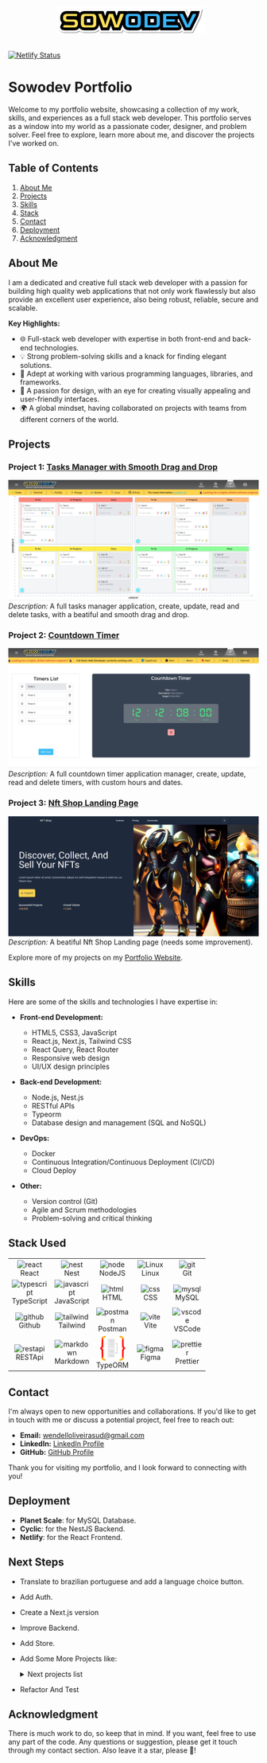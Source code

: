 <div align="center">
    <img  src="public/imgs/sowodev-logo.png" width="300px" style="padding-right:10px;" />
</div>

<br />

[![Netlify Status](https://api.netlify.com/api/v1/badges/e32d80e8-98db-41b6-abc9-29df0a054289/deploy-status)](https://app.netlify.com/sites/wendelloliveira/deploys)

# Sowodev Portfolio

Welcome to my portfolio website, showcasing a collection of my work, skills, and experiences as a full stack web developer. This portfolio serves as a window into my world as a passionate coder, designer, and problem solver. Feel free to explore, learn more about me, and discover the projects I've worked on.

## Table of Contents

1. [About Me](#about-me)
2. [Projects](#projects)
3. [Skills](#skills)
4. [Stack](#stack-used)
5. [Contact](#contact)
6. [Deployment](#deployment)
7. [Acknowledgment](#acknowledgment)

## About Me

I am a dedicated and creative full stack web developer with a passion for building high quality web applications that not only work flawlessly but also provide an excellent user experience, also being robust, reliable, secure and scalable.

**Key Highlights:**

- 🌐 Full-stack web developer with expertise in both front-end and back-end technologies.
- 💡 Strong problem-solving skills and a knack for finding elegant solutions.
- 🚀 Adept at working with various programming languages, libraries, and frameworks.
- 🎨 A passion for design, with an eye for creating visually appealing and user-friendly interfaces.
- 🌍 A global mindset, having collaborated on projects with teams from different corners of the world.

## Projects

### Project 1: [Tasks Manager with Smooth Drag and Drop](https://www.sowodev.com/projects/tasks-manager)

![Tasks Manager](public/imgs/readme/tasks-management-imple.webp)
<br>
_Description:_ A full tasks manager application, create, update, read and delete tasks, with a beatiful and smooth drag and drop.

### Project 2: [Countdown Timer](https://www.sowodev.com/projects/countdown-timer)

![Countdown Timer](public/imgs/readme/countdown-timer-imple.webp)
_Description:_ A full countdown timer application manager, create, update, read and delete timers, with custom hours and dates.

### Project 3: [Nft Shop Landing Page](https://nftshop-wendelloliveira.netlify.app/)

![Nft Shop Landing Page](public/imgs/readme/nft-shop-landing-page.webp)
_Description:_ A beatiful Nft Shop Landing page (needs some improvement).

Explore more of my projects on my [Portfolio Website](https://www.sowodev.com/).

## Skills

Here are some of the skills and technologies I have expertise in:

- **Front-end Development:**

  - HTML5, CSS3, JavaScript
  - React.js, Next.js, Tailwind CSS
  - React Query, React Router
  - Responsive web design
  - UI/UX design principles

- **Back-end Development:**

  - Node.js, Nest.js
  - RESTful APIs
  - Typeorm
  - Database design and management (SQL and NoSQL)

- **DevOps:**

  - Docker
  - Continuous Integration/Continuous Deployment (CI/CD)
  - Cloud Deploy

- **Other:**
  - Version control (Git)
  - Agile and Scrum methodologies
  - Problem-solving and critical thinking

## Stack Used

<div align="left">
   <table>
      <tr>
          <td width="60">
               <div align="center"><img align="center" alt="react" width="50" height="50" src="https://techstack-generator.vercel.app/react-icon.svg" />React</div>
          </td>
          <td width="60">
               <div align="center"><img align="center" alt="nest" width="50" height="50" src="https://cdn.jsdelivr.net/gh/devicons/devicon/icons/nestjs/nestjs-plain.svg" />Nest</div>
          </td>
          <td width="60">
               <div align="center"><img align="center" alt="node" width="50" height="50" src="https://cdn.jsdelivr.net/gh/devicons/devicon/icons/nodejs/nodejs-original.svg" />NodeJS</div>
          </td>
          <td width="60">
               <div align="center"><img align="center" alt="Linux" width="50" height="50" src="https://cdn.jsdelivr.net/gh/devicons/devicon/icons/linux/linux-original.svg" />Linux</div>
          </td>
          <td width="60">
               <div align="center"><img align="center" alt="git" width="50" height="50" src="https://cdn.jsdelivr.net/gh/devicons/devicon/icons/git/git-original.svg" /><br>Git</div>
          </td>
      </tr>
      <tr>
          <td width="60">
               <div align="center"><img align="center" alt="typescript" width="50" height="50" src="https://cdn.jsdelivr.net/gh/devicons/devicon/icons/typescript/typescript-plain.svg" />TypeScript</div>
          </td>      
          <td width="60">
               <div align="center"><img align="center" alt="javascript" width="50" height="50" src="https://cdn.jsdelivr.net/gh/devicons/devicon/icons/javascript/javascript-plain.svg" />JavaScript</div>
          </td>
          <td width="60">
               <div align="center"><img align="center" alt="html" width="50" height="50" src="https://cdn.jsdelivr.net/gh/devicons/devicon/icons/html5/html5-plain.svg" />HTML</div>
          </td>
          <td width="60">
               <div align="center"><img align="center" alt="css" width="50" height="50" src="https://cdn.jsdelivr.net/gh/devicons/devicon/icons/css3/css3-plain.svg" />CSS</div>
          </td>
          <td width="60">
               <div align="center"><img align="center" alt="mysql" width="50" height="50" src="https://techstack-generator.vercel.app/mysql-icon.svg" />MySQL</div>
          </td>                                
      </tr>   
      <tr>
          <td width="60">
               <div align="center"><img align="center" alt="github" width="50" height="50" src="https://techstack-generator.vercel.app/github-icon.svg" />Github</div>
          </td>
                    <td width="60">
               <div align="center"><img align="center" alt="tailwind" width="50" height="50" src="https://skillicons.dev/icons?i=tailwind" />Tailwind</div>
          </td>
          <td width="60">
               <div align="center"><img align="center" alt="postman" width="50" height="50" src="https://skillicons.dev/icons?i=postman" />Postman</div>
          </td> 
          <td width="60">
               <div align="center"><img align="center" alt="vite" width="50" height="50" src="https://skillicons.dev/icons?i=vite" />Vite</div>
          </td> 
          <td width="60">
               <div align="center"><img align="center" alt="vscode" width="50" height="50" src="https://cdn.jsdelivr.net/gh/devicons/devicon/icons/vscode/vscode-original.svg" />VSCode</div>
          </td>                  
      </tr>
      <tr>
          <td width="60">
               <div align="center"><img align="center" alt="restapi" width="50" height="50" src="https://techstack-generator.vercel.app/restapi-icon.svg" />RESTApi</div>
          </td>                 
          <td width="60">
               <div align="center"><img align="center" alt="markdown" width="50" height="50" src="https://skillicons.dev/icons?i=md" />Markdown</div>
          </td>
          <td width="60">
               <div align="center"><img align="center" alt="typeorm" width="50" height="50" src="public/imgs/readme/typeorm.svg" />TypeORM</div>
          </td>                      
          <td width="60">
               <div align="center"><img align="center" alt="figma" width="50" height="50" src="https://cdn.jsdelivr.net/gh/devicons/devicon/icons/figma/figma-original.svg" />Figma</div>
          </td>
          <td width="60">
               <div align="center"><img align="center" alt="prettier" width="50" height="50" src="https://techstack-generator.vercel.app/prettier-icon.svg" />Prettier</div>
          </td>     
      </tr>      
   </table>
</div>

## Contact

I'm always open to new opportunities and collaborations. If you'd like to get in touch with me or discuss a potential project, feel free to reach out:

- **Email:** [wendelloliveirasud@gmail.com](mailto:wendelloliveirasud@gmail.com)
- **LinkedIn:** [LinkedIn Profile](https://www.linkedin.com/in/wendelloliveiradasilva/)
- **GitHub:** [GitHub Profile](https://github.com/sowodev)

Thank you for visiting my portfolio, and I look forward to connecting with you!

## Deployment

- **Planet Scale**: for MySQL Database.
- **Cyclic**: for the NestJS Backend.
- **Netlify**: for the React Frontend.

## Next Steps

- Translate to brazilian portuguese and add a language choice button.
- Add Auth.
- Create a Next.js version
- Improve Backend.
- Add Store.
- Add Some More Projects like:
   <details>
   <summary>Next projects list</summary>
     
     - [ ] Car Shop.
     - [ ] An AI SaaS.
     - [ ] Real time chat with WebSockets.
     - [ ] A game accesories finder.
   </details>
- Refactor And Test

## Acknowledgment

There is much work to do, so keep that in mind. If you want, feel free to use any part of the code. Any questions or suggestion, please get it touch through my contact section. Also leave it a star, please 🤩!
